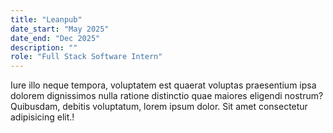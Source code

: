 ```yaml
---
title: "Leanpub"
date_start: "May 2025"
date_end: "Dec 2025"
description: ""
role: "Full Stack Software Intern"
---
```



Iure illo neque tempora, voluptatem est quaerat voluptas praesentium ipsa dolorem dignissimos nulla ratione distinctio quae maiores eligendi nostrum? Quibusdam, debitis voluptatum, lorem ipsum dolor. Sit amet consectetur adipisicing elit.!